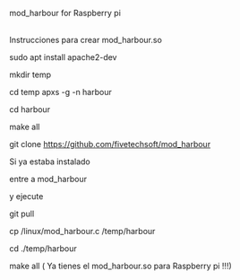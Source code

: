mod_harbour for Raspberry pi

<br>Instrucciones para crear mod_harbour.so</br>

sudo apt install apache2-dev

mkdir temp

cd temp
apxs -g -n harbour

cd harbour

make all

git clone https://github.com/fivetechsoft/mod_harbour

Si ya estaba instalado

entre a mod_harbour 

y ejecute 

git pull

cp  /linux/mod_harbour.c /temp/harbour 

cd ./temp/harbour

make all
( Ya tienes el mod_harbour.so para Raspberry pi !!!)
